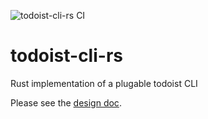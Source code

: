 ![todoist-cli-rs CI](https://github.com/NAndLib/todoist-cli-rs/actions/workflows/todoist-cli-rs-CI.yml/badge.svg)
# todoist-cli-rs
Rust implementation of a plugable todoist CLI

Please see the [design doc](docs/design_doc.md).
